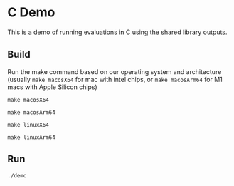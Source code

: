 # C Demo

This is a demo of running evaluations in C using the shared library outputs.

## Build

Run the make command based on our operating system and architecture (usually `make macosX64` for mac with intel chips, or `make macosArm64` for M1 macs with Apple Silicon chips)

```
make macosX64
```

```
make macosArm64
```

```
make linuxX64
```

```
make linuxArm64
```

## Run

```
./demo
```
